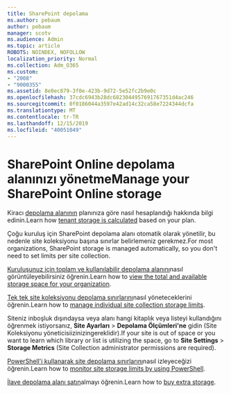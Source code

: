 ```yaml
---
title: SharePoint depolama
ms.author: pebaum
author: pebaum
manager: scotv
ms.audience: Admin
ms.topic: article
ROBOTS: NOINDEX, NOFOLLOW
localization_priority: Normal
ms.collection: Adm_O365
ms.custom:
- "2008"
- "9000355"
ms.assetid: 8e0ec879-3f0e-423b-9d72-5e52fc2b9e0c
ms.openlocfilehash: 37cdc6943b28dc6823044957691767351d4ac246
ms.sourcegitcommit: 0f0186044a3597e42ad14c32ca58e7224344dcfa
ms.translationtype: MT
ms.contentlocale: tr-TR
ms.lasthandoff: 12/15/2019
ms.locfileid: "40051049"
---
```

# <a name="manage-your-sharepoint-online-storage"></a><span data-ttu-id="1130c-102">SharePoint Online depolama alanınızı yönetme</span><span class="sxs-lookup"><span data-stu-id="1130c-102">Manage your SharePoint Online storage</span></span>

<span data-ttu-id="1130c-103">Kiracı [depolama alanının](https://docs.microsoft.com/office365/servicedescriptions/sharepoint-online-service-description/sharepoint-online-limits?redirectedfrom=MSDN#limits-by-plan) planınıza göre nasıl hesaplandığı hakkında bilgi edinin.</span><span class="sxs-lookup"><span data-stu-id="1130c-103">Learn how [tenant storage is calculated](https://docs.microsoft.com/office365/servicedescriptions/sharepoint-online-service-description/sharepoint-online-limits?redirectedfrom=MSDN#limits-by-plan) based on your plan.</span></span>

<span data-ttu-id="1130c-104">Çoğu kuruluş için SharePoint depolama alanı otomatik olarak yönetilir, bu nedenle site koleksiyonu başına sınırlar belirlemeniz gerekmez.</span><span class="sxs-lookup"><span data-stu-id="1130c-104">For most organizations, SharePoint storage is managed automatically, so you don't need to set limits per site collection.</span></span>

<span data-ttu-id="1130c-105">[Kuruluşunuz için toplam ve kullanılabilir depolama alanını](https://docs.microsoft.com/sharepoint/manage-site-collection-storage-limits)nasıl görüntüleyebilirsiniz öğrenin.</span><span class="sxs-lookup"><span data-stu-id="1130c-105">Learn how to [view the total and available storage space for your organization](https://docs.microsoft.com/sharepoint/manage-site-collection-storage-limits).</span></span>

<span data-ttu-id="1130c-106">[Tek tek site koleksiyonu depolama sınırlarını](https://docs.microsoft.com/sharepoint/manage-site-collection-storage-limits#manage-individual-site-storage-limits)nasıl yöneteceklerini öğrenin.</span><span class="sxs-lookup"><span data-stu-id="1130c-106">Learn how to [manage individual site collection storage limits](https://docs.microsoft.com/sharepoint/manage-site-collection-storage-limits#manage-individual-site-storage-limits).</span></span>

<span data-ttu-id="1130c-107">Siteniz inboşluk dışındaysa veya alanı hangi kitaplık veya listeyi kullandığını öğrenmek istiyorsanız, **Site Ayarları** > **Depolama Ölçümleri'ne** gidin (Site Koleksiyonu yöneticisiizinizingereklidir).</span><span class="sxs-lookup"><span data-stu-id="1130c-107">If your site is out of space or you want to learn which library or list is utilizing the space, go to **Site Settings** > **Storage Metrics** (Site Collection administrator permissions are required).</span></span>

<span data-ttu-id="1130c-108">[PowerShell'i kullanarak site depolama sınırlarını](https://docs.microsoft.com/sharepoint/manage-site-collection-storage-limits#monitor-site-storage-limits-by-using-powershell)nasıl izleyeceğizi öğrenin.</span><span class="sxs-lookup"><span data-stu-id="1130c-108">Learn how to [monitor site storage limits by using PowerShell](https://docs.microsoft.com/sharepoint/manage-site-collection-storage-limits#monitor-site-storage-limits-by-using-powershell).</span></span>

<span data-ttu-id="1130c-109">[İlave depolama alanı satın](https://docs.microsoft.com/office365/admin/subscriptions-and-billing/add-storage-space)almayı öğrenin.</span><span class="sxs-lookup"><span data-stu-id="1130c-109">Learn how to [buy extra storage](https://docs.microsoft.com/office365/admin/subscriptions-and-billing/add-storage-space).</span></span> 
  